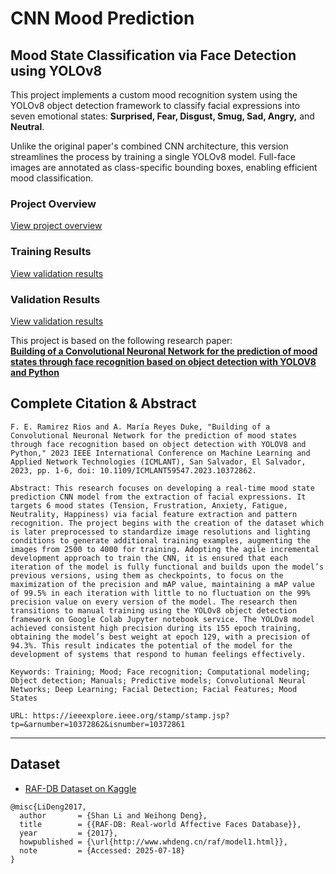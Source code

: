 # CNN Mood Prediction

## Mood State Classification via Face Detection using YOLOv8

This project implements a custom mood recognition system using the YOLOv8 object detection framework to classify facial expressions into seven emotional states: **Surprised, Fear, Disgust, Smug, Sad, Angry,** and **Neutral**.

Unlike the original paper's combined CNN architecture, this version streamlines the process by training a single YOLOv8 model. Full-face images are annotated as class-specific bounding boxes, enabling efficient mood classification.

### Project Overview
[View project overview](docs/project_overview.md)

### Training Results
[View validation results](docs/train_results.md)

### Validation Results
[View validation results](docs/val_results.md)

This project is based on the following research paper:  
**[Building of a Convolutional Neuronal Network for the prediction of mood states through face recognition based on object detection with YOLOV8 and Python](https://ieeexplore.ieee.org/document/10372862)**

## Complete Citation & Abstract

```
F. E. Ramirez Rios and A. María Reyes Duke, "Building of a Convolutional Neuronal Network for the prediction of mood states through face recognition based on object detection with YOLOV8 and Python," 2023 IEEE International Conference on Machine Learning and Applied Network Technologies (ICMLANT), San Salvador, El Salvador, 2023, pp. 1-6, doi: 10.1109/ICMLANT59547.2023.10372862.

Abstract: This research focuses on developing a real-time mood state prediction CNN model from the extraction of facial expressions. It targets 6 mood states (Tension, Frustration, Anxiety, Fatigue, Neutrality, Happiness) via facial feature extraction and pattern recognition. The project begins with the creation of the dataset which is later preprocessed to standardize image resolutions and lighting conditions to generate additional training examples, augmenting the images from 2500 to 4000 for training. Adopting the agile incremental development approach to train the CNN, it is ensured that each iteration of the model is fully functional and builds upon the model’s previous versions, using them as checkpoints, to focus on the maximization of the precision and mAP value, maintaining a mAP value of 99.5% in each iteration with little to no fluctuation on the 99% precision value on every version of the model. The research then transitions to manual training using the YOLOv8 object detection framework on Google Colab Jupyter notebook service. The YOLOv8 model achieved consistent high precision during its 155 epoch training, obtaining the model’s best weight at epoch 129, with a precision of 94.3%. This result indicates the potential of the model for the development of systems that respond to human feelings effectively.

Keywords: Training; Mood; Face recognition; Computational modeling; Object detection; Manuals; Predictive models; Convolutional Neural Networks; Deep Learning; Facial Detection; Facial Features; Mood States

URL: https://ieeexplore.ieee.org/stamp/stamp.jsp?tp=&arnumber=10372862&isnumber=10372861
```

---

## Dataset

- [RAF-DB Dataset on Kaggle](https://www.kaggle.com/datasets/shuvoalok/raf-db-dataset)

```
@misc{LiDeng2017,
  author       = {Shan Li and Weihong Deng},
  title        = {{RAF-DB: Real-world Affective Faces Database}},
  year         = {2017},
  howpublished = {\url{http://www.whdeng.cn/raf/model1.html}},
  note         = {Accessed: 2025-07-18}
}
```